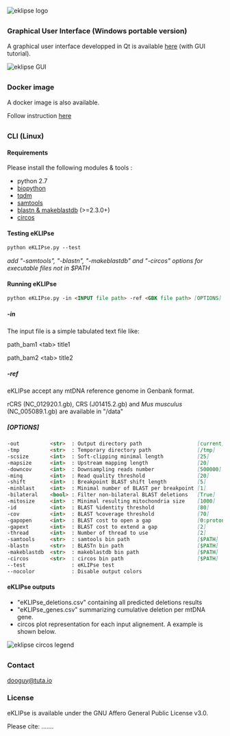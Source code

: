 ![eklipse logo](http://163.172.45.124/uploads/eklipseHeader.png)

##

### Graphical User Interface (Windows portable version)

A graphical user interface developped in Qt is available [here](http://163.172.45.124/uploads/eKLIPse_beta-0-2_winPortable.zip) (with GUI tutorial).

![eklipse GUI](http://163.172.45.124/uploads/eKLIPse_GUI.png)

##

### Docker image

A docker image is also available.

Follow instruction [here](https://docs.docker.com/get-started/part2/#build-the-app)

##

### CLI (Linux)

#### Requirements
Please install the following modules & tools :
- python 2.7
- [biopython](https://github.com/biopython/biopython)
- [tqdm](https://github.com/tqdm/tqdm)
- [samtools](https://github.com/samtools/samtools)
- [blastn & makeblastdb](http://ftp.ncbi.nlm.nih.gov/blast/executables/blast+/LATEST/) (>=2.3.0+)
- [circos](http://circos.ca/software/download/)


#### Testing eKLIPse

```markdown
python eKLIPse.py --test
```
*add "-samtools", "-blastn", "-makeblastdb" and "-circos" options for executable files not in $PATH*


#### Running eKLIPse

```markdown
python eKLIPse.py -in <INPUT file path> -ref <GBK file path> [OPTIONS]
```

##### -in
The input file is a simple tabulated text file like:

path_bam1 <tab\> title1

path_bam2 <tab\> title2


##### -ref
eKLIPse accept any mtDNA reference genome in Genbank format. 

rCRS (NC_012920.1.gb), CRS (J01415.2.gb) and *Mus musculus* (NC_005089.1.gb) are available in "/data"


##### [OPTIONS]
```markdown
-out          <str>  : Output directory path                  [current]
-tmp          <str>  : Temporary directory path               [/tmp]
-scsize       <int>  : Soft-clipping minimal length           [25]
-mapsize      <int>  : Upstream mapping length                [20]
-downcov      <int>  : Downsampling reads number              [500000] (0=disable)
-minq         <int>  : Read quality threshold                 [20]
-shift        <int>  : Breakpoint BLAST shift length          [5]
-minblast     <int>  : Minimal number of BLAST per breakpoint [1]
-bilateral    <bool> : Filter non-bilateral BLAST deletions   [True]
-mitosize     <int>  : Minimal resulting mitochondria size    [1000]
-id           <int>  : BLAST %identity threshold              [80]
-cov          <int>  : BLAST %coverage threshold              [70]
-gapopen      <int>  : BLAST cost to open a gap               [0:proton, 5:illumina]
-gapext       <int>  : BLAST cost to extend a gap             [2]
-thread       <int>  : Number of thread to use                [2]
-samtools     <str>  : samtools bin path                      [$PATH]
-blastn       <str>  : BLASTn bin path                        [$PATH]
-makeblastdb  <str>  : makeblastdb bin path                   [$PATH]
-circos       <str>  : circos bin path                        [$PATH]
--test               : eKLIPse test
--nocolor            : Disable output colors
```

#### eKLIPse outputs

- "eKLIPse_deletions.csv" containing all predicted deletions results
- "eKLIPse_genes.csv" summarizing cumulative deletion per mtDNA gene.
- circos plot representation for each input alignement. A example is shown below.

![eklipse circos legend](http://163.172.45.124/uploads/eklipse_circos_legend.png)


##

### Contact
dooguy@tuta.io


### License
eKLIPse is available under the GNU Affero General Public License v3.0.

Please cite: .......


